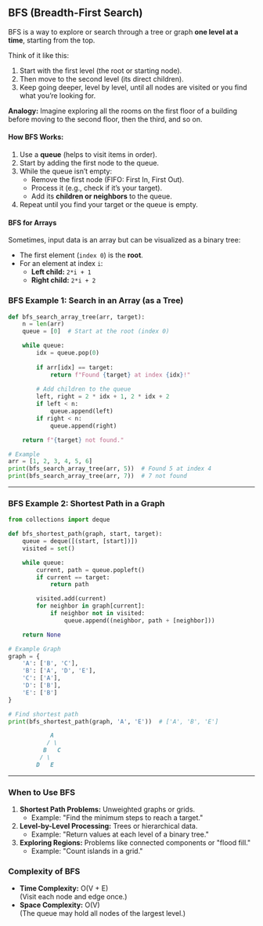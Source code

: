 
## BFS (Breadth-First Search)

BFS is a way to explore or search through a tree or graph **one level at a time**, starting from the top.  

Think of it like this:
1. Start with the first level (the root or starting node).
2. Then move to the second level (its direct children).
3. Keep going deeper, level by level, until all nodes are visited or you find what you’re looking for.

**Analogy:** Imagine exploring all the rooms on the first floor of a building before moving to the second floor, then the third, and so on.


#### How BFS Works:
1. Use a **queue** (helps to visit items in order).
2. Start by adding the first node to the queue.
3. While the queue isn’t empty:
   - Remove the first node (FIFO: First In, First Out).
   - Process it (e.g., check if it’s your target).
   - Add its **children or neighbors** to the queue.
4. Repeat until you find your target or the queue is empty.


#### BFS for Arrays
Sometimes, input data is an array but can be visualized as a binary tree:
- The first element (`index 0`) is the **root**.
- For an element at index `i`:
  - **Left child:** `2*i + 1`
  - **Right child:** `2*i + 2`


### BFS Example 1: Search in an Array (as a Tree)
```python
def bfs_search_array_tree(arr, target):
    n = len(arr)
    queue = [0]  # Start at the root (index 0)

    while queue:
        idx = queue.pop(0)
        
        if arr[idx] == target:
            return f"Found {target} at index {idx}!"
        
        # Add children to the queue
        left, right = 2 * idx + 1, 2 * idx + 2
        if left < n:
            queue.append(left)
        if right < n:
            queue.append(right)

    return f"{target} not found."

# Example
arr = [1, 2, 3, 4, 5, 6]
print(bfs_search_array_tree(arr, 5))  # Found 5 at index 4
print(bfs_search_array_tree(arr, 7))  # 7 not found
```

---

### BFS Example 2: Shortest Path in a Graph
```python
from collections import deque

def bfs_shortest_path(graph, start, target):
    queue = deque([(start, [start])])
    visited = set()

    while queue:
        current, path = queue.popleft()
        if current == target:
            return path

        visited.add(current)
        for neighbor in graph[current]:
            if neighbor not in visited:
                queue.append((neighbor, path + [neighbor]))

    return None

# Example Graph
graph = {
    'A': ['B', 'C'],
    'B': ['A', 'D', 'E'],
    'C': ['A'],
    'D': ['B'],
    'E': ['B']
}

# Find shortest path
print(bfs_shortest_path(graph, 'A', 'E'))  # ['A', 'B', 'E']
```

```markdown
            A
           / \
          B   C
         / \
        D   E


```
---

### When to Use BFS
1. **Shortest Path Problems:** Unweighted graphs or grids.
   - Example: "Find the minimum steps to reach a target."
2. **Level-by-Level Processing:** Trees or hierarchical data.
   - Example: "Return values at each level of a binary tree."
3. **Exploring Regions:** Problems like connected components or "flood fill."
   - Example: "Count islands in a grid."

### Complexity of BFS
- **Time Complexity:** O(V + E)  
  (Visit each node and edge once.)
- **Space Complexity:** O(V)  
  (The queue may hold all nodes of the largest level.)

